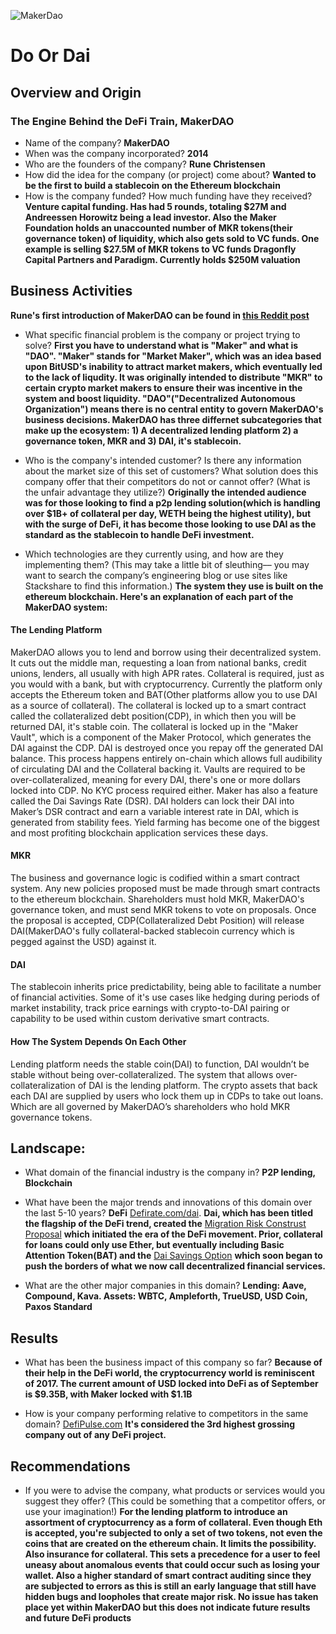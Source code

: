 ![MakerDao](https://miro.medium.com/proxy/1*t716v7cBXEseyVe6-6VySg.jpeg)
# Do Or Dai

## Overview and Origin
### The Engine Behind the DeFi Train, MakerDAO

* Name of the company? **MakerDAO**
* When was the company incorporated? **2014**
* Who are the founders of the company? **Rune Christensen**
* How did the idea for the company (or project) come about? **Wanted to be the first to build a stablecoin on the Ethereum blockchain**
* How is the company funded? How much funding have they received? **Venture capital funding. Has had 5 rounds, totaling $27M and Andreessen Horowitz being a lead investor. Also the Maker Foundation holds an unaccounted number of MKR tokens(their governance token) of liquidity, which also gets sold to VC funds. One example is selling $27.5M of MKR tokens to VC funds Dragonfly Capital Partners and Paradigm. Currently holds $250M valuation**

## Business Activities
**Rune's first introduction of MakerDAO can be found in [this Reddit post](https://www.reddit.com/r/ethereum/comments/30f98i/introducing_edollar_the_ultimate_stablecoin_built/)**

* What specific financial problem is the company or project trying to solve? **First you have to understand what is "Maker" and what is "DAO". "Maker" stands for "Market Maker", which was an idea based upon BitUSD's inability to attract market makers, which eventually led to the lack of liqudity. It was originally intended to distribute "MKR" to certain crypto market makers to ensure their was incentive in the system and boost liquidity. "DAO"("Decentralized Autonomous Organization") means there is no central entity to govern MakerDAO's business decisions. MakerDAO has three differnet subcategories that make up the ecosystem: 1) A decentralized lending platform 2) a governance token, MKR and 3) DAI, it's stablecoin.**

* Who is the company's intended customer?  Is there any information about the market size of this set of customers?
What solution does this company offer that their competitors do not or cannot offer? (What is the unfair advantage they utilize?) **Originally the intended audience was for those looking to find a p2p lending solution(which is handling over $1B+ of collateral per day, WETH being the highest utility), but with the surge of DeFi, it has become those looking to use DAI as the standard as the stablecoin to handle DeFi investment.**

* Which technologies are they currently using, and how are they implementing them? (This may take a little bit of sleuthing–– you may want to search the company’s engineering blog or use sites like Stackshare to find this information.) **The system they use is built on the ethereum blockchain. Here's an explanation of each part of the MakerDAO system:** 

#### The Lending Platform
MakerDAO allows you to lend and borrow using their decentralized system. It cuts out the middle man, requesting a loan from national banks, credit unions, lenders, all usually with high APR rates. Collateral is required, just as you would with a bank, but with cryptocurrency. Currently the platform only accepts the Ethereum token and BAT(Other platforms allow you to use DAI as a source of collateral). The collateral is locked up to a smart contract called the collateralized debt position(CDP), in which then you will be returned DAI, it's stable coin. The collateral is locked up in the "Maker Vault", which is a component of the Maker Protocol, which generates the DAI against the CDP. DAI is destroyed once you repay off the generated DAI balance. This process happens entirely on-chain which allows full audibility of circulating DAI and the Collateral backing it. Vaults are required to be over-collateralized, meaning for every DAI, there's one or more dollars locked into CDP. No KYC process required either. Maker has also a feature called the Dai Savings Rate (DSR). DAI holders can lock their DAI into Maker’s DSR contract and earn a variable interest rate in DAI, which is generated from stability fees. Yield farming has become one of the biggest and most profiting blockchain application services these days.

#### MKR 
The business and governance logic is codified within a smart contract system. Any new policies proposed must be made through smart contracts to the ethereum blockchain. Shareholders must hold MKR, MakerDAO's governance token, and must send MKR tokens to vote on proposals. Once the proposal is accepted, CDP(Collateralized Debt Position) will release DAI(MakerDAO's fully collateral-backed stablecoin currency which is pegged against the USD) against it.

#### DAI
The stablecoin inherits price predictability, being able to facilitate a number of financial activities. Some of it's use cases like hedging during periods of market instability, track price earnings with crypto-to-DAI pairing or capability to be used within custom derivative smart contracts.


#### How The System Depends On Each Other
Lending platform needs the stable coin(DAI) to function, DAI wouldn’t be stable without being over-collateralized. The system that allows over-collateralization of DAI is the lending platform. The crypto assets that back each DAI are supplied by users who lock them up in CDPs to take out loans. Which are all governed by MakerDAO’s shareholders who hold MKR governance tokens.

## Landscape:

* What domain of the financial industry is the company in? **P2P lending, Blockchain**

* What have been the major trends and innovations of this domain over the last 5-10 years? **DeFi** [Defirate.com/dai](https://defirate.com/dai/). **Dai, which has been titled the flagship of the DeFi trend, created the** [Migration Risk Construst Proposal](https://blog.makerdao.com/governance-poll-migration-risk-construct-proposal/) **which initiated the era of the DeFi movement. Prior, collateral for loans could only use Ether, but eventually including Basic Attention Token(BAT) and the** [Dai Savings Option](https://blog.makerdao.com/an-update-on-the-dai-savings-rate-in-multi-collateral-dai/) **which soon began to push the borders of what we now call decentralized financial services.**

* What are the other major companies in this domain? **Lending: Aave, Compound, Kava. Assets: WBTC, Ampleforth, TrueUSD, USD Coin, Paxos Standard**

## Results

* What has been the business impact of this company so far? **Because of their help in the DeFi world, the cryptocurrency world is reminiscent of 2017. The current amount of USD locked into DeFi as of September is $9.35B, with Maker locked with $1.1B**

* How is your company performing relative to competitors in the same domain? [DefiPulse.com](https://defipulse.com/) **It's considered the 3rd highest grossing company out of any DeFi project.**

## Recommendations

* If you were to advise the company, what products or services would you suggest they offer? (This could be something that a competitor offers, or use your imagination!) **For the lending platform to introduce an assortment of cryptocurrency as a form of collateral. Even though Eth is accepted, you're subjected to only a set of two tokens, not even the coins that are created on the ethereum chain. It limits the possibility. Also insurance for collateral. This sets a precedence for a user to feel uneasy about anomalous events that could occur such as losing your wallet. Also a higher standard of smart contract auditing since they are subjected to errors as this is still an early language that still have hidden bugs and loopholes that create major risk. No issue has taken place yet within MakerDAO but this does not indicate future results and future DeFi products**

